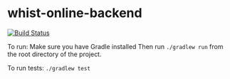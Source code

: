 # whist-online-backend

[![Build Status](https://travis-ci.com/aspanu/whist-online-backend.svg?branch=main)](https://travis-ci.com/aspanu/whist-online-backend)

To run:
Make sure you have Gradle installed
Then run `./gradlew run` from the root directory of the project.

To run tests:
`./gradlew test`
